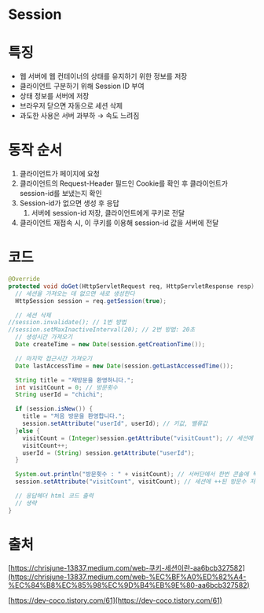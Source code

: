 # Session

# 특징

- 웹 서버에 웹 컨테이너의 상태를 유지하기 위한 정보를 저장
- 클라이언트 구분하기 위해 Session ID 부여
- 상태 정보를 서버에 저장
- 브라우저 닫으면 자동으로 세션 삭제
- 과도한 사용은 서버 과부하 → 속도 느려짐

# 동작 순서

1. 클라이언트가 페이지에 요청
2. 클라이언트의 Request-Header 필드인 Cookie를 확인 후 클라이언트가 session-id를 보냈는지 확인
3. Session-id가 없으면 생성 후 응답
    1. 서버에 session-id 저장, 클라이언트에게 쿠키로 전달
4. 클라이언트 재접속 시, 이 쿠키를 이용해 session-id 값을 서버에 전달

# 코드

```java
@Override
protected void doGet(HttpServletRequest req, HttpServletResponse resp) throws ServletException, IOException {
  // 세션을 가져오는 데 없으면 새로 생성한다
  HttpSession session = req.getSession(true);

  // 세션 삭제
//session.invalidate(); // 1번 방법
//session.setMaxInactiveInterval(20); // 2번 방법: 20초
  // 생성시간 가져오기
  Date createTime = new Date(session.getCreationTime());

  // 마지막 접근시간 가져오기
  Date lastAccessTime = new Date(session.getLastAccessedTime());

  String title = "재방문을 환영하니다.";
  int visitCount = 0; // 방문횟수
  String userId = "chichi";

  if (session.isNew()) {
    title = "처음 방문을 환영합니다.";
    session.setAttribute("userId", userId); // 키값, 밸류값
  }else {
    visitCount = (Integer)session.getAttribute("visitCount"); // 세션에 있는 기존 값
    visitCount++;
    userId = (String) session.getAttribute("userId");
  }

  System.out.println("방문횟수 : " + visitCount); // 서버단에서 한번 콘솔에 찍어본것 화면과 상관x
  session.setAttribute("visitCount", visitCount); // 세션에 ++된 방문수 저장

  // 응답헤더 html 코드 출력
  // 생략
}
```

# 출처

[https://chrisjune-13837.medium.com/web-쿠키-세션이란-aa6bcb327582](https://chrisjune-13837.medium.com/web-%EC%BF%A0%ED%82%A4-%EC%84%B8%EC%85%98%EC%9D%B4%EB%9E%80-aa6bcb327582)

[https://dev-coco.tistory.com/61](https://dev-coco.tistory.com/61)